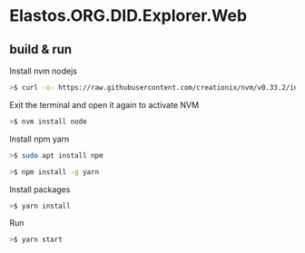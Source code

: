 # Elastos.ORG.DID.Explorer.Web

## build & run

Install nvm nodejs 
```bash
>$ curl -o- https://raw.githubusercontent.com/creationix/nvm/v0.33.2/install.sh | bash
```

Exit the terminal and open it again to activate NVM
```bash
>$ nvm install node
```

Install npm yarn
```bash
>$ sudo apt install npm

>$ npm install -g yarn
```

Install packages
```bash
>$ yarn install
```

Run 
```bash
>$ yarn start
```